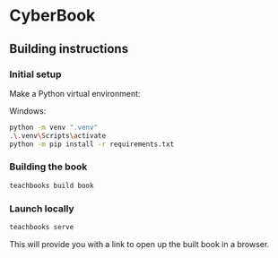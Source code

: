 # CyberBook

## Building instructions

### Initial setup
Make a Python virtual environment:

Windows:
```bash
python -m venv ".venv"
.\.venv\Scripts\activate
python -m pip install -r requirements.txt
```

### Building the book

```bash
teachbooks build book
```

### Launch locally
```bash
teachbooks serve
```
This will provide you with a link to open up the built book in a browser.
